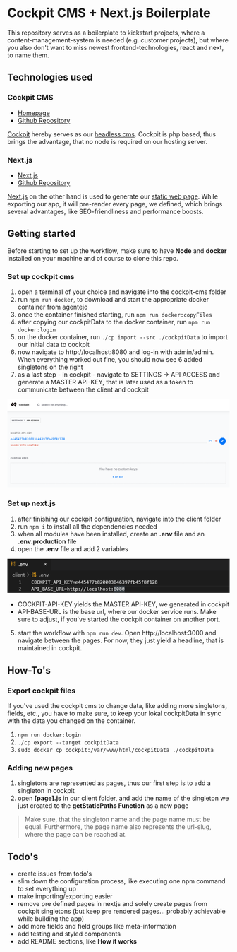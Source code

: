 # Cockpit CMS + Next.js Boilerplate

This repository serves as a boilerplate to kickstart projects, where a content-management-system is needed (e.g. customer projects), but where you also don't want to miss newest frontend-technologies, react and next, to name them.

## Technologies used

### Cockpit CMS

- [Homepage](https://getcockpit.com)
- [Github Repository](https://github.com/agentejo/cockpit)

[Cockpit](https://getcockpit.com) hereby serves as our [headless cms](https://en.wikipedia.org/wiki/Headless_content_management_system). Cockpit is php based, thus brings the advantage, that no node is required on our hosting server.

### Next.js

- [Next.js](https://nextjs.org/)
- [Github Repository](https://github.com/vercel/next.js/)

[Next.js](https://nextjs.org/) on the other hand is used to generate our [static web page](https://en.wikipedia.org/wiki/Static_web_page). While exporting our app, it will pre-render every page, we defined, which brings several advantages, like SEO-friendliness and performance boosts.

## Getting started

Before starting to set up the workflow, make sure to have **Node** and **docker** installed on your machine and of course to clone this repo.

### Set up cockpit cms

1. open a terminal of your choice and navigate into the cockpit-cms folder
2. run `npm run docker`, to download and start the appropriate docker container from agentejo
3. once the container finished starting, run `npm run docker:copyFiles`
4. after copying our cockpitData to the docker container, run `npm run docker:login`
5. on the docker container, run `./cp import --src ./cockpitData` to import our initial data to cockpit
6. now navigate to http://localhost:8080 and log-in with admin/admin. When everything worked out fine, you should now see 6 added singletons on the right
7. as a last step - in cockpit - navigate to SETTINGS -> API ACCESS and generate a MASTER API-KEY, that is later used as a token to communicate between the client and cockpit

![Cockpit CMS Master API Key](/assets/cockpit-master-api-key.png)

### Set up next.js

1. after finishing our cockpit configuration, navigate into the client folder
2. run `npm i` to install all the dependencies needed
3. when all modules have been installed, create an **.env** file and an **.env.production** file
4. open the **.env** file and add 2 variables

![env VARIABLES](/assets/env-vars.png)

- COCKPIT-API-KEY yields the MASTER API-KEY, we generated in cockpit
- API-BASE-URL is the base url, where our docker service runs. Make sure to adjust, if you've started the cockpit container on another port.

5. start the workflow with `npm run dev`. Open http://localhost:3000 and navigate between the pages. For now, they just yield a headline, that is maintained in cockpit.

## How-To's

### Export cockpit files

If you've used the cockpit cms to change data, like adding more singletons, fields, etc., you have to make sure, to keep your lokal cockpitData in sync with the data you changed on the container.

1. `npm run docker:login`
2. `./cp export --target cockpitData`
3. `sudo docker cp cockpit:/var/www/html/cockpitData ./cockpitData`

### Adding new pages

1. singletons are represented as pages, thus our first step is to add a singleton in cockpit
2. open **[page].js** in our client folder, and add the name of the singleton we just created to the **getStaticPaths Function** as a new page

> Make sure, that the singleton name and the page name must be equal. Furthermore, the page name also represents the url-slug, where the page can be reached at.

## Todo's

- create issues from todo's
- slim down the configuration process, like executing one npm command to set everything up
- make importing/exporting easier
- remove pre defined pages in nextjs and solely create pages from cockpit singletons (but keep pre rendered pages... probably achievable while building the app)
- add more fields and field groups like meta-information
- add testing and styled components
- add README sections, like **How it works**

